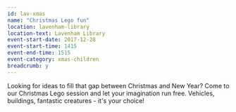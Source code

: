 ```yaml
---
id: lav-xmas
name: "Christmas Lego fun"
location: lavenham-library
location-text: Lavenham Library
event-start-date: 2017-12-28
event-start-time: 1415
event-end-time: 1515
event-category: xmas-children
breadcrumb: y
---
```


Looking for ideas to fill that gap between Christmas and New Year? Come to our Christmas Lego session and let your imagination run free. Vehicles, buildings, fantastic creatures - it's your choice!
